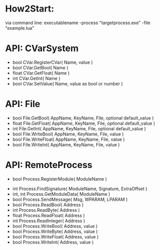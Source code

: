 # How2Start:
via command line: executablename -process "targetprocess.exe" -file "example.lua"


# API: CVarSystem
+ bool CVar.RegisterCVar( Name, value )
+ bool CVar.GetBool( Name )
+ float CVar.GetFloat( Name )
+ int CVar.GetInt( Name )
+ bool CVar.SetValue( Name, value as bool or number )


# API: File
+ bool File.GetBool( AppName, KeyName, File, optional default_value )
+ float File.GetFloat( AppName, KeyName, File, optional default_value )
+ int File.GetInt( AppName, KeyName, File, optional default_value )
+ bool File.WriteBool( AppName, KeyName, File, value )
+ bool File.WriteFloat( AppName, KeyName, File, value )
+ bool File.WriteInt( AppName, KeyName, File, value )


# API: RemoteProcess
- bool Process.RegisterModule( ModuleName )
+ int Process.FindSignature( ModuleName, Signature, ExtraOffset )
+ int, int Process.GetModuleData( ModuleName )
+ bool Process.SendMessage( Msg, WPARAM, LPARAM )
+ bool Process.ReadBool( Address )
+ int Process.ReadByte( Address )
+ float Process.ReadFloat( Address )
+ int Process.ReadInteger( Address )
+ bool Process.WriteBool( Address, value )
+ bool Process.WriteByte( Address, value )
+ bool Process.WriteFloat( Address, value )
+ bool Process.WriteInt( Address, value )
